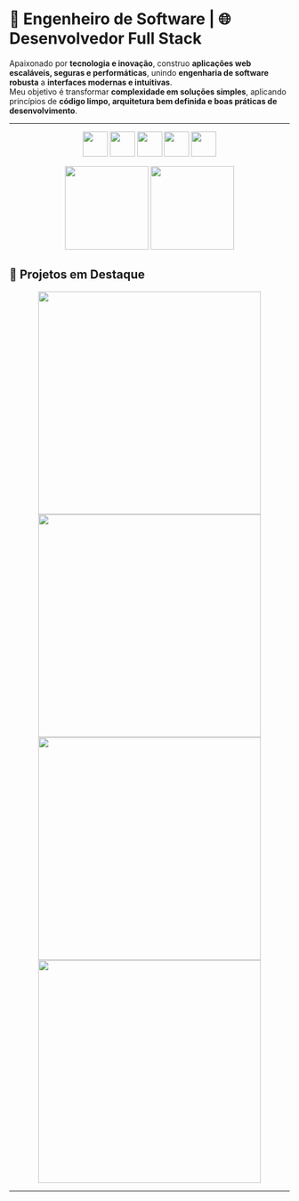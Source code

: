 # 🚀 Engenheiro de Software | 🌐 Desenvolvedor Full Stack  

Apaixonado por **tecnologia e inovação**, construo **aplicações web escaláveis, seguras e performáticas**, unindo **engenharia de software robusta** a **interfaces modernas e intuitivas**.  
Meu objetivo é transformar **complexidade em soluções simples**, aplicando princípios de **código limpo, arquitetura bem definida e boas práticas de desenvolvimento**.  

---

<p align="center">
  <img src="https://skillicons.dev/icons?i=nodejs,express" height="45" />
  <img src="https://skillicons.dev/icons?i=python" height="45" />
  <img src="https://skillicons.dev/icons?i=react,typescript,javascript,tailwind" height="45" />
  <img src="https://skillicons.dev/icons?i=postgres,sequelize,prisma" height="45" />
  <img src="https://skillicons.dev/icons?i=docker,git,github,vite" height="45" />
</p>

<p align="center">
  <img src="https://github-readme-stats.vercel.app/api?username=CesarDanilo&show_icons=true&theme=dark&count_private=true&hide_title=true" height="150"/>
  <img src="https://github-readme-streak-stats.herokuapp.com/?user=CesarDanilo&theme=dark" height="150"/>
</p>

## 📌 Projetos em Destaque  

<p align="center">
  <a href="https://github.com/CesarDanilo/Precify">
    <img src="https://github-readme-stats.vercel.app/api/pin/?username=CesarDanilo&repo=Precify&theme=dark&layout=compact" width="400"/>
  </a>
  <a href="https://github.com/CesarDanilo/ecommerce-store-fullstack">
    <img src="https://github-readme-stats.vercel.app/api/pin/?username=CesarDanilo&repo=Ecommerce&theme=dark&layout=compact" width="400"/>
  </a>
  <a href="https://github.com/CesarDanilo/PrismaExpressAPI">
    <img src="https://github-readme-stats.vercel.app/api/pin/?username=CesarDanilo&repo=PrismaExpressAPI&theme=dark&layout=compact" width="400"/>
  </a>
  <a href="https://github.com/CesarDanilo/typescript-user-api">
    <img src="https://github-readme-stats.vercel.app/api/pin/?username=CesarDanilo&repo=TypeScript-User-Api&theme=dark&layout=compact" width="400"/>
  </a>
</p>

---
